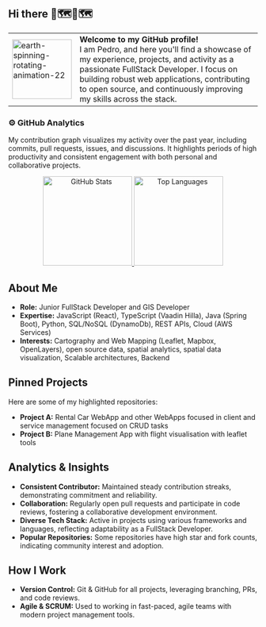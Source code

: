 ## Hi there 👋🗺️👋🗺️
<table style="border: none;">
  <tr>
    <td style="border: none; vertical-align: middle;">
      <img src="https://github.com/user-attachments/assets/2c679e1e-73a9-4662-88df-d29f50b50dd8" alt="earth-spinning-rotating-animation-22" width="120"/>
    </td>
    <td style="border: none; vertical-align: middle;">
      <b>Welcome to my GitHub profile!</b><br>
      I am Pedro, and here you'll find a showcase of my experience, projects, and activity as a passionate FullStack Developer. I focus on building robust web applications, contributing to open source, and continuously improving my skills across the stack.
    </td>
  </tr>
</table>

### ⚙️ GitHub Analytics
My contribution graph visualizes my activity over the past year, including commits, pull requests, issues, and discussions. It highlights periods of high productivity and consistent engagement with both personal and collaborative projects.
<p align="center">
  <a href="https://github.com/borizSam">
    <img height="180em" src="https://github-readme-stats-eight-theta.vercel.app/api?username=borizSam&show_icons=true&theme=algolia&include_all_commits=true&count_private=true" alt="GitHub Stats"/>
    <img height="180em" src="https://github-readme-stats-eight-theta.vercel.app/api/top-langs/?username=borizSam&layout=compact&langs_count=8&theme=algolia" alt="Top Languages"/>
  </a>
</p>

## **About Me**
- **Role:** Junior FullStack Developer and GIS Developer
- **Expertise:** JavaScript (React), TypeScript (Vaadin Hilla), Java (Spring Boot), Python, SQL/NoSQL (DynamoDb), REST APIs, Cloud (AWS Services)
- **Interests:** Cartography and Web Mapping (Leaflet, Mapbox, OpenLayers), open source data, spatial analytics, spatial data visualization, Scalable architectures, Backend

## **Pinned Projects**
Here are some of my highlighted repositories:

- **Project A:** Rental Car WebApp and other WebApps focused in client and service management focused on CRUD tasks 
- **Project B:** Plane Management App with flight visualisation with leaflet tools

## **Analytics & Insights**

- **Consistent Contributor:** Maintained steady contribution streaks, demonstrating commitment and reliability.
- **Collaboration:** Regularly open pull requests and participate in code reviews, fostering a collaborative development environment.
- **Diverse Tech Stack:** Active in projects using various frameworks and languages, reflecting adaptability as a FullStack Developer.
- **Popular Repositories:** Some repositories have high star and fork counts, indicating community interest and adoption.

## **How I Work**

- **Version Control:** Git & GitHub for all projects, leveraging branching, PRs, and code reviews.
- **Agile & SCRUM:** Used to working in fast-paced, agile teams with modern project management tools.
